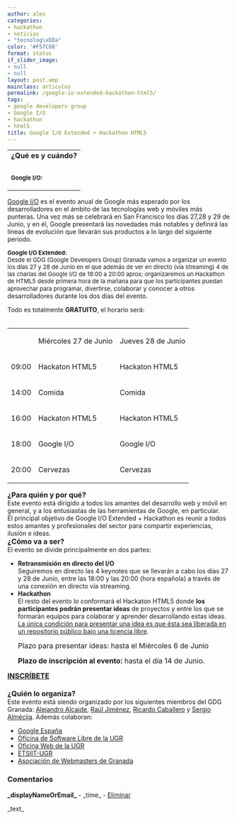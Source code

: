 ```yaml
---
author: alex
categories:
- hackathon
- noticias
- "tecnolog\xEDa"
color: '#F57C00'
format: status
if_slider_image:
- null
- null
layout: post.amp
mainclass: articulos
permalink: /google-io-extended-hackathon-html5/
tags:
- google developers group
- Google I/O
- hackathon
- html5
title: Google I/O Extended + Hackathon HTML5
---
```


<div id="sites-canvas-main" class="sites-canvas-main">
<div id="sites-canvas-main-content">
<table xmlns="http://www.w3.org/1999/xhtml" cellspacing="0" class="sites-layout-name-one-column sites-layout-hbox">
<tr>
<td class="sites-layout-tile sites-tile-name-content-1">
<div dir="ltr">
<div>
<b>
<div >
</div></b><b>
<div >
</div></b><b>¿Qué es y cuándo?</b>
</div>
<p>
</p></div>
<div >
<b><font size="2"><br /></font></b>
</div>
<div >
<b><font size="2">Google I/O:</font></b>
</div>
<p>
</p></td></tr></table></div>
<div>
<a href="https://developers.google.com/events/io/">Google I/O</a> es el evento anual de Google más esperado por los desarrolladores en el ámbito de las tecnologías web y móviles más punteras. Una vez más se celebrará en San Francisco los días 27,28 y 29 de Junio, y en él, Google presentará las novedades más notables y definirá las líneas de evolución que llevarán sus productos a lo largo del siguiente periodo.
                    </div>
<div>
</div>
<div>
<b >
<div >
<a href="http://www.wired.com/images_blogs/gadgetlab/2011/05/google_io_f.jpg" ><amp-img on="tap:lightbox1" role="button" tabindex="0" layout="responsive" alt="Google I/O"  height="212" src="http://www.wired.com/images_blogs/gadgetlab/2011/05/google_io_f.jpg"  width="320" /></a>
</div>
</b><p>
</p></div>
<div>
</div>
<div>
<span >
<div >
<b><font size="2">Google I/O Extended:</font></b>
</div>
<div >
<font size="2">Desde el GDG (Google Developers Group) Granada vamos a organizar un evento los días 27 y 28 de Junio en el que además de ver en directo (vía streaming) 4 de las charlas del Google I/O de 18:00 a 20:00 aprox;&nbsp;organizaremos un Hackathon de HTML5 desde primera hora de la mañana para que los participantes puedan aprovechar para programar, divertirse,</font><span >&nbsp;colaborar y conocer a otros desarrolladores durante los dos días del evento.</span>
</div>
</span><p>
</p></div>
<div>
</div>
<div>
                              Todo es totalmente <b>GRATUITO</b>, el horario será:<br /><!--more--><!--ad-->
</div>
<div>
</div>
<div>
<b ><br />
<table >
<tr >
<td >
</td>
<td >
<p dir="ltr" >
<span >Miércoles 27 de Junio</span>
</p>
</td>
<td >
<p dir="ltr" >
<span >Jueves 28 de Junio</span>
</p>
</td>
</tr>
<tr >
<td >
<p dir="ltr" >
<span >09:00</span>
</p>
</td>
<td >
<p dir="ltr" >
<span >Hackaton HTML5</span>
</p>
</td>
<td >
<p dir="ltr" >
<span >Hackaton HTML5</span>
</p>
</td>
</tr>
<tr >
<td >
<p dir="ltr" >
<span >14:00</span>
</p>
</td>
<td >
<p dir="ltr" >
<span >Comida</span>
</p>
</td>
<td >
<p dir="ltr" >
<span >Comida</span>
</p>
</td>
</tr>
<tr >
<td >
<p dir="ltr" >
<span >16:00</span>
</p>
</td>
<td >
<p dir="ltr" >
<span >Hackaton HTML5</span>
</p>
</td>
<td >
<p dir="ltr" >
<span >Hackaton HTML5</span>
</p>
</td>
</tr>
<tr >
<td >
<p dir="ltr" >
<span >18:00</span>
</p>
</td>
<td >
<p dir="ltr" >
<span >Google I/O</span>
</p>
</td>
<td >
<p dir="ltr" >
<span >Google I/O</span>
</p>
</td>
</tr>
<tr >
<td >
<p dir="ltr" >
<span >20:00</span>
</p>
</td>
<td >
<p dir="ltr" >
<span >Cervezas</span>
</p>
</td>
<td >
<p dir="ltr" >
<span >Cervezas</span>
</p>
</td>
</tr>
</table>
</b><p>
</p></div>
<div>
</div>
<div>
<font size="3"><b>¿Para quién y por qué?</b></font>
</div>
<div>
</div>
<div>
                                  Este evento está dirigido a todos los amantes del desarrollo web y móvil en general, y a los entusiastas de las herramientas de Google, en particular.
                                </div>
<div>
</div>
<div>
                                  El principal objetivo de Google I/O Extended + Hackathon es reunir a todos estos amantes y profesionales del sector para compartir experiencias, ilusión e ideas.
                                </div>
<div>
</div>
<div>
<font size="3"><b>¿Cómo va a ser?</b></font>
</div>
<div>
</div>
<div>
                                  El evento se divide principalmente en dos partes:
                                </div>
<div>
<ul>
<li>
<b>Retransmisión en directo del I/O</b> <div>
                                        Seguiremos en directo las 4 keynotes que se llevarán a cabo los días 27 y 28 de Junio, entre las 18:00 y las 20:00 (hora española) a través de una conexión en directo vía streaming.
                                      </div>
<div>
</div>
</li>
<li>
<b>Hackathon</b> <div>
                                        El resto del evento lo conformará el Hackaton HTML5 donde <b>los participantes podrán presentar ideas</b> de proyectos y entre los que se formarán equipos para colaborar y aprender desarrollando estas ideas. <u>La única condición para presentar una idea es que ésta sea liberada en un repositorio público bajo una licencia libre</u>.
<p>
<font size="3" ><span >Plazo para presentar ideas:</span><b>&nbsp;</b>hasta el Miércoles 6 de Junio</font></p></div>
<div>
<font size="3" ><b>Plazo de inscripción&nbsp;al evento:&nbsp;</b>hasta el día 14 de Junio.</font>
</div></li> </ul> </div>
<div>
<div >
<font color="#0000ff" size="3"><b><a href="https://docs.google.com/spreadsheet/viewform?formkey=dDZmRm1OU2h3ZWswQjJUZzR6LW90c0E6MQ">INSCRÍBETE</a></b></font>
</div>
<div>
<font size="3"><b><br /></b></font>
</div>
<div>
<font size="3"><b>¿Quién lo organiza?</b></font>
</div>
<div>
</div>
<div>
                                              Este evento está siendo organizado por los siguientes miembros del GDG Granada:&nbsp;<a href="http://es.linkedin.com/in/algui91">Alejandro Alcaide</a>,&nbsp;<a href="http://es.linkedin.com/in/jimenezortegaraul">Raúl Jiménez</a>,&nbsp;<a href="http://es.linkedin.com/in/rcabamo">Ricardo Caballero</a>&nbsp;y&nbsp;<a href="http://es.linkedin.com/in/almecija/en">Sergio Almécija</a>.&nbsp;Además colaboran:
                                            </div>
<div>
<ul>
<li>
<a href="https://plus.google.com/115920203808848871228/posts">Google España</a>
</li>
<li>
<a href="http://osl.ugr.es">Ofícina de Software Libre de la UGR</a>
</li>
<li>
<a href="http://ofiweb.ugr.es">Oficina Web de la UGR</a>
</li>
<li>
<a href="http://etsiit.ugr.es">ETSIIT-UGR</a>
</li>
<li>
<a href="http://www.webmastergranada.es/">Asociación de Webmasters de Granada</a>
</li>
</ul>
</div>
</div>
<div>
</div></div>
<div id="sites-canvas-bottom-panel">
<a xmlns="http://www.w3.org/1999/xhtml" name="page-comments"></a>
<div xmlns="http://www.w3.org/1999/xhtml" id="COMP_page-comments"  class="sites-canvas-bottom-no-items">
<div id="sites-comment-wrapper" class="sites-canvas-bottom-panel-wrapper">
<div>
<h3 id="sites-comment-header">
<strong>Comentarios</strong><br />
</h3>
</div>
<div id="sites-comment-inner" class="sites-comment-inner">
<div jotid="comments" class="sites-comments">
<div id="_wuid_" jotid="template" class="sites-comment" >
<div>
<strong>_displayNameOrEmail_</strong> - _time_ - <a href="javascript:;" onclick="JOT_postEvent('removeComment', this, {wuid:'_wuid_'});">Eliminar</a>
</div>
<p dir="_dir_">
                                                        _text_
                                                      </p>
</div>
</div>
</div>
</div>
</div>
</div>
